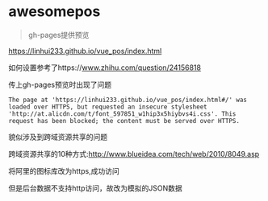 # awesomepos

> gh-pages提供预览

https://linhui233.github.io/vue_pos/index.html

如何设置参考了https://www.zhihu.com/question/24156818

传上gh-pages预览时出现了问题 
```
The page at 'https://linhui233.github.io/vue_pos/index.html#/' was loaded over HTTPS, but requested an insecure stylesheet 'http://at.alicdn.com/t/font_597851_w1hip3x5hiybvs4i.css'. This request has been blocked; the content must be served over HTTPS.

```
貌似涉及到跨域资源共享的问题

跨域资源共享的10种方式:http://www.blueidea.com/tech/web/2010/8049.asp

将阿里的图标库改为https,成功访问

但是后台数据不支持http访问，故改为模拟的JSON数据
